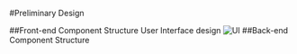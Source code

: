 #Preliminary Design

##Front-end Component Structure
User Interface design
![UI](http://url/to/UI.png)
##Back-end Component Structure
